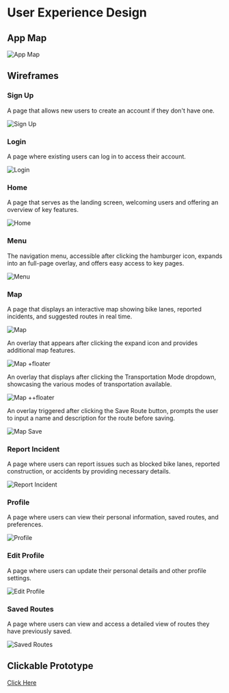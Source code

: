 # User Experience Design

## App Map

![App Map](ux-design/App-Map.png)

## Wireframes

### Sign Up

A page that allows new users to create an account if they don't have one.

![Sign Up](ux-design/wireframes/Signup.png)

### Login

A page where existing users can log in to access their account.

![Login](ux-design/wireframes/Login.png)

### Home

A page that serves as the landing screen, welcoming users and offering an overview of key features.

![Home](ux-design/wireframes/Home.png)

### Menu

The navigation menu, accessible after clicking the hamburger icon, expands into an full-page overlay, and offers easy access to key pages.

![Menu](ux-design/wireframes/Menu.png)

### Map

A page that displays an interactive map showing bike lanes, reported incidents, and suggested routes in real time.

![Map](ux-design/wireframes/Map.png)

An overlay that appears after clicking the expand icon and provides additional map features.

![Map +floater](ux-design/wireframes/+%20floater.png)

An overlay that displays after clicking the Transportation Mode dropdown, showcasing the various modes of transportation available.

![Map ++floater](ux-design/wireframes/++%20floater.png)

An overlay triggered after clicking the Save Route button, prompts the user to input a name and description for the route before saving.

![Map Save](ux-design/wireframes/Save.png)

### Report Incident

A page where users can report issues such as blocked bike lanes, reported construction, or accidents by providing necessary details.

![Report Incident](ux-design/wireframes/Report%20Incident.png)

### Profile

A page where users can view their personal information, saved routes, and preferences.

![Profile](ux-design/wireframes/Profile.png)

### Edit Profile

A page where users can update their personal details and other profile settings.

![Edit Profile](ux-design/wireframes/Edit%20Profile.png)

### Saved Routes

A page where users can view and access a detailed view of routes they have previously saved.

![Saved Routes](ux-design/wireframes/Saved%20Routes.png)

## Clickable Prototype

[Click Here](https://www.figma.com/proto/ZDR5EJvVDjZGdnJ8eB1hbe/Wireframe?page-id=0%3A1&node-id=9-16&node-type=canvas&viewport=740%2C270%2C0.2&t=1eM6nI68fbh4MnOo-1&scaling=scale-down&content-scaling=fixed&starting-point-node-id=9%3A16)

